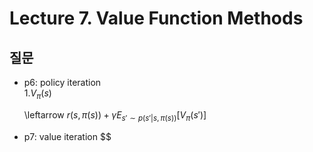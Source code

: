# Lecture 7. Value Function Methods

## 질문
- p6: policy iteration  
  1.$V_\pi(s)$

   \leftarrow $r(s,\pi(s))+\gamma E _{s'\sim p(s'|s,\pi(s))}[V _\pi(s')]$
- p7: value iteration
  $$


